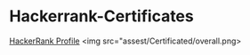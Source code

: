 # Hackerrank-Certificates
<a href="https://www.hackerrank.com/tambolisaklait20?hr_r=1">HackerRank Profile<a>
<img src="assest/Certificated/overall.png>
